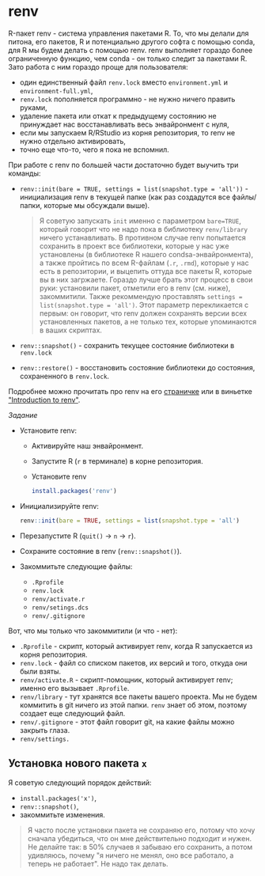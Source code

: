 # renv

R-пакет renv - система управления пакетами R.
То, что мы делали для питона, его пакетов, R и потенциально другого софта с помощью conda, для R мы будем делать с помощью renv.
renv выполняет гораздо более ограниченную функцию, чем conda - он только следит за пакетами R.
Зато работа с ним гораздо проще для пользователя:

- один единственный файл `renv.lock` вместо `environment.yml` и `environment-full.yml`,
- `renv.lock` пополняется программно - не нужно ничего править руками,
- удаление пакета или откат к предыдущему состоянию не принуждает нас восстанавливать весь энвайронмент с нуля,
- если мы запускаем R/RStudio из корня репозитория, то renv не нужно отдельно активировать,
- точно еще что-то, чего я пока не вспомнил.

При работе с renv по большей части достаточно будет выучить три команды:

- `renv::init(bare = TRUE, settings = list(snapshot.type = 'all'))` - инициализация renv в текущей папке (как раз создадутся все файлы/папки, которые мы обсуждали выше).

	> Я советую запускать `init` именно с параметром `bare=TRUE`, который говорит что не надо пока в библиотеку `renv/library` ничего устанавливать.
	> В противном случае renv попытается сохранить в проект все библиотеки, которые у нас уже установлены (в библиотеке R нашего condsa-энвайронмента), а также пройтись по всем R-файлам (`.r`, `.rmd`), которые у нас есть в репозитории, и выцепить оттуда все пакеты R, которые вы в них загржаете.
	> Гораздо лучше брать этот процесс в свои руки: установили пакет, отметили его в renv (см. ниже), закоммитили.
	> Также рекоммендую проставлять `settings = list(snapshot.type = 'all')`. Этот параметр перекликается с первым: он говорит, что renv должен сохранять версии всех установленных пакетов, а не только тех, которые упоминаются в ваших скриптах.

- `renv::snapshot()` - сохранить текущее состояние библиотеки в `renv.lock`
- `renv::restore()` - восстановить состояние библиотеки до состояния, сохраненного в `renv.lock`.

Подробнее можно прочитать про renv на его [страничке](https://rstudio.github.io/renv/index.html) или в виньетке ["Introduction to renv"](https://rstudio.github.io/renv/articles/renv.html).

*Задание*

- Установите renv:

	- Активируйте наш энвайронмент.
	- Запустите R (`r` в терминале) в корне репозитория.
	- Установите renv

		```r
		install.packages('renv')
		```
	
- Инициализируйте renv:

	```r
	renv::init(bare = TRUE, settings = list(snapshot.type = 'all')
	```


- Перезапустите R (`quit()` -> `n` -> `r`).
- Сохраните состояние в renv (`renv::snapshot()`).
- Закоммитьте следующие файлы:
    - `.Rprofile`
	- `renv.lock`
	- `renv/activate.r`
	- `renv/setings.dcs`
	- `renv/.gitignore`


Вот, что мы только что закоммитили (и что - нет):

- `.Rprofile` - скрипт, который активирует renv, когда R запускается из корня репозитория.
- `renv.lock` - файл со списком пакетов, их версий и того, откуда они были взяты.
- `renv/activate.R` - скрипт-помощник, который активирует renv; именно его вызывает `.Rprofile`.
- `renv/library` - тут хранятся все пакеты вашего проекта.
Мы не будем коммитить в git ничего из этой папки.
`renv` знает об этом, поэтому создает еще следующий файл.
- `renv/.gitignore` - этот файл говорит git, на какие файлы можно закрыть глаза.
- `renv/settings.`


## Установка нового пакета `x`

Я советую следующий порядок действий:

- `install.packages('x')`,
- `renv::snapshot()`,
- закоммитьте изменения.

> Я часто после установки пакета не сохраняю его, потому что хочу сначала убедиться, что он мне действительно подходит и нужен.
> Не делайте так: в 50% случаев я забываю его сохранить, а потом удивляюсь, почему "я ничего не менял, оно все работало, а теперь не работает".
> Не надо так делать.

